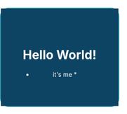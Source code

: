 # Hello World!
* it's me *
<html lan="ru">
  <head>
 <meta charset="UTF-8">
<title>Hello, World!</title>
    <meta http-equiv="Content-Type" content="text/html" charset="UTF-8">
    <meta name="description"
          content="Сайт разработчика Luffinage. Програмирование, Контактные данные и Прочая информация">
    <meta name="keywords" content="HTML,CSS,JavaScript">
    <meta name="author" content="Luffinage">
    <meta name="application-name" content="Site from Luffi">
    <meta name="theme-color" content="#FFC0CB">
    <meta name="viewport" content="width=device-width, initial-scale=1.0">
    <link rel="icon"
          href="Image/Icon_Site_HTML5.png"
          type="image/png" sizes="16x16">
    <link rel="icon"
          href="Image/Icon_Site_HTML5.png"
          type="image/png" sizes="32x32">
    <link rel="icon"
          href="Image/Icon_Site_HTML5.png"
          type="image/png" sizes="64x64">
     <style>
      html {
       position: absolute;
            top: 50%;
            Left 40%;
            right 40%;
            border: 2px solid rgb(46, 151, 171);
            border-radius: 20px;
            background-color: rgba(255, 255, 255, 0.38);
            box-sizing: border-box;
            justify-content: space-around;
            align-items: center;
            text-align: center;
            margin: 0;
            color: #ffffff;
       }
        body {         
            background: url(Image/BackGround.webp);
            background-position: center center;
            background-repeat: no-repeat;
            background-attachment: fixed;
            background-size: cover;
            background-color: #0d4363;
            
            
        }
       a {
       color: #ffffff;
       }

       </style>     
  </head>
                   <body>
<a href="Page_Main.html">## Go to my syte!</a>
                        </body>
</html>
